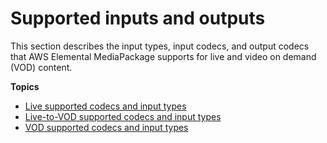 # Supported inputs and outputs<a name="supported-inputs"></a>

This section describes the input types, input codecs, and output codecs that AWS Elemental MediaPackage supports for live and video on demand \(VOD\) content\.

**Topics**
+ [Live supported codecs and input types](supported-inputs-live.md)
+ [Live\-to\-VOD supported codecs and input types](supported-inputs-ltov.md)
+ [VOD supported codecs and input types](supported-inputs-vod.md)